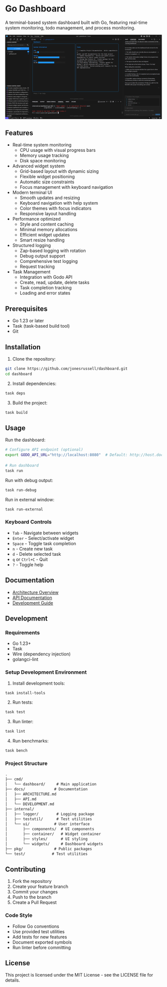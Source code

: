 # Go Dashboard

A terminal-based system dashboard built with Go, featuring real-time system monitoring, todo management, and process monitoring.

![Dashboard Screenshot](docs/images/dashboard.png)

## Features

- Real-time system monitoring
  - CPU usage with visual progress bars
  - Memory usage tracking
  - Disk space monitoring
- Advanced widget system
  - Grid-based layout with dynamic sizing
  - Flexible widget positioning
  - Automatic size constraints
  - Focus management with keyboard navigation
- Modern terminal UI
  - Smooth updates and resizing
  - Keyboard navigation with help system
  - Color themes with focus indicators
  - Responsive layout handling
- Performance optimized
  - Style and content caching
  - Minimal memory allocations
  - Efficient widget updates
  - Smart resize handling
- Structured logging
  - Zap-based logging with rotation
  - Debug output support
  - Comprehensive test logging
  - Request tracking
- Task Management
  - Integration with Godo API
  - Create, read, update, delete tasks
  - Task completion tracking
  - Loading and error states

## Prerequisites

- Go 1.23 or later
- Task (task-based build tool)
- Git

## Installation

1. Clone the repository:
```bash
git clone https://github.com/jonesrussell/dashboard.git
cd dashboard
```

2. Install dependencies:
```bash
task deps
```

3. Build the project:
```bash
task build
```

## Usage

Run the dashboard:
```bash
# Configure API endpoint (optional)
export GODO_API_URL="http://localhost:8080"  # Default: http://host.docker.internal:8080

# Run dashboard
task run
```

Run with debug output:
```bash
task run-debug
```

Run in external window:
```bash
task run-external
```

### Keyboard Controls

- `Tab` - Navigate between widgets
- `Enter` - Select/activate widget
- `Space` - Toggle task completion
- `n` - Create new task
- `d` - Delete selected task
- `q` or `Ctrl+C` - Quit
- `?` - Toggle help

## Documentation

- [Architecture Overview](docs/ARCHITECTURE.md)
- [API Documentation](docs/API.md)
- [Development Guide](docs/DEVELOPMENT.md)

## Development

### Requirements

- Go 1.23+
- Task
- Wire (dependency injection)
- golangci-lint

### Setup Development Environment

1. Install development tools:
```bash
task install-tools
```

2. Run tests:
```bash
task test
```

3. Run linter:
```bash
task lint
```

4. Run benchmarks:
```bash
task bench
```

### Project Structure

```
.
├── cmd/
│   └── dashboard/     # Main application
├── docs/             # Documentation
│   ├── ARCHITECTURE.md
│   ├── API.md
│   └── DEVELOPMENT.md
├── internal/
│   ├── logger/        # Logging package
│   ├── testutil/      # Test utilities
│   └── ui/           # User interface
│       ├── components/  # UI components
│       ├── container/   # Widget container
│       ├── styles/      # UI styling
│       └── widgets/     # Dashboard widgets
├── pkg/              # Public packages
└── test/            # Test utilities
```

## Contributing

1. Fork the repository
2. Create your feature branch
3. Commit your changes
4. Push to the branch
5. Create a Pull Request

### Code Style

- Follow Go conventions
- Use provided test utilities
- Add tests for new features
- Document exported symbols
- Run linter before committing

## License

This project is licensed under the MIT License - see the LICENSE file for details.

